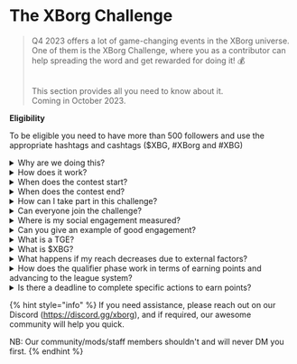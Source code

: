 # The XBorg Challenge

> Q4 2023 offers a lot of game-changing events in the XBorg universe. One of them is the XBorg Challenge, where you as a contributor can help spreading the word and get rewarded for doing it! 💰
>
> \
> This section provides all you need to know about it. \
> Coming in October 2023.



**Eligibility**

To be eligible you need to have more than 500 followers and use the appropriate hashtags and cashtags ($XBG, #XBorg and #XBG)

<details>

<summary>Why are we doing this?</summary>

Our objective is to raise awareness about XBorg while showcasing our fantastic community, products, and token. Organizing a contest is our chosen method to foster an enjoyable and collaborative experience.

</details>

<details>

<summary>How does it work?</summary>

Participate extensively while adhering to the [rules ](rules.md)and following best practices (link to best practices). You'll accumulate points based on the impact of your engagement, and the more skillfully you achieve this, the greater the rewards that both you and your league can attain.

</details>

<details>

<summary>When does the contest start?</summary>

1st of October 2023.

</details>

<details>

<summary>When does the contest end?</summary>

The contest will conclude two weeks after the Token Generation Event ([TGE](./#what-is-a-tge)), the specific date of which will be communicated at a later time.

</details>

<details>

<summary>How can I take part in this challenge?</summary>

Upon meeting the requirement of having more than 500 Twitter followers, points will be assigned based on your daily XBorg Influencers Engagement Rank on LunarCrush. Remember to include #XBorg, $XBG, or #XBG in your tweets for precise recognition.

</details>

<details>

<summary>Can everyone join the challenge?</summary>

The challenge is open to everyone, but your points will only be counted if you have a minimum of 500 Twitter followers.

</details>

<details>

<summary>Where is my social engagement measured?</summary>

LunarCrush sources data directly from Twitter, enabling us to extract and analyze this information. Consequently, we focus exclusively on measuring your engagement on Twitter. Please be aware that engagements on other social platforms are not taken into consideration. For more insights, visit [https://lunarcrush.com/faq.](https://lunarcrush.com/faq.)

</details>

<details>

<summary>Can you give an example of good engagement?</summary>

Effective engagement involves creating captivating content using hashtags, cashtags, and emojis. For further guidance, you can consult our comprehensive best practice guide: {LINK}

</details>

<details>

<summary>What is a TGE?</summary>

TGE stands for "Token Generation Event," a term primarily used in the blockchain and cryptocurrency sectors.

**What happens during a TGE?**

A TGE involves the creation and distribution of a new cryptocurrency or token to early participants, typically to raise funds for a new project. This process entails the issuing company or organization allocating a set number of tokens to initial supporters or investors.

**How does a TGE differ from an ICO?**

While both TGEs and ICOs (Initial Coin Offerings) are methods to fundraise using tokens, the terms are sometimes used interchangeably. However, industry insiders often prefer "TGE" because it highlights the generation and distribution of tokens, rather than the "offering" or sale aspect.

</details>

<details>

<summary>What is $XBG?</summary>

[$XBG](../../06-or-token/xbg.md) is a digital token linked to the XBorg project.

</details>

<details>

<summary>What happens if my reach decreases due to external factors?</summary>

If you don't maintain or increase engagement, your influencer rank will decline, resulting in fewer daily points. However, points you've already earned is not lost.

</details>

<details>

<summary>How does the qualifier phase work in terms of earning points and advancing to the league system?</summary>

During the qualification phases, participants gather daily points and ascend the ranks of the leaderboard. We will retain a final ranking snapshot from both Qualification Phase 1 and Qualification Phase 2. Following this, based on the total number of participants and the success of collective objectives, slots will be made available in various Leagues. The highest performers from each qualification phase will then receive invitations to join the most fitting league based on their skill level.

Through these leagues, the inaugural season will begin, bringing with it rewards that are too enticing to overlook. This marks the true commencement of the game. Beyond the substantial rewards, qualifying should stand as a paramount goal for many throughout the qualification phases.

</details>

<details>

<summary>Is there a deadline to complete specific actions to earn points?</summary>

Yes, there are deadlines for earning points based on the game's stages. There are two qualifying phases, followed by the launch of the [leagues](scoring/leagues.md). During each phase, participants have until the end to accumulate the maximum points and secure their position on the [leaderboard](scoring/leaderboard.md). Once the leagues are launched, the game operates on a seasonal basis.

Additionally, points are earned daily, and data is extracted from the [LunarCrush ](scoring/lunarcrush.md)API each evening before midnight (UTC) to calculate the points. Due to tech liability some data can take up to 48H to be reflected on the [leaderboard](scoring/leaderboard.md).

</details>

{% hint style="info" %}
If you need assistance, please reach out on our Discord (https://discord.gg/xborg), and if required, our awesome community will help you quick.

NB: Our community/mods/staff members shouldn't and will never DM you first.
{% endhint %}
